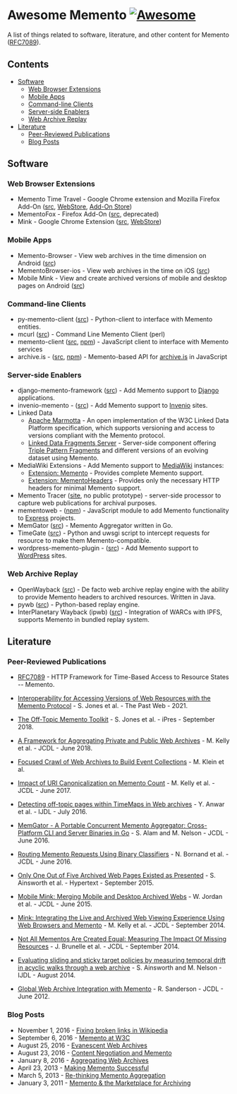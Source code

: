 # Awesome Memento [![Awesome](https://awesome.re/badge.svg)](https://github.com/sindresorhus/awesome)
A list of things related to software, literature, and other content for Memento ([RFC7089](https://tools.ietf.org/html/rfc7089)).

## Contents

* [Software](#software)
  * [Web Browser Extensions](#web-browser-extensions)
  * [Mobile Apps](#mobile-apps)
  * [Command-line Clients](#command-line-clients)
  * [Server-side Enablers](#server-side-enablers)
  * [Web Archive Replay](#web-archive-replay)
* [Literature](#literature)
  * [Peer-Reviewed Publications](#peer-reviewed-publications)
  * [Blog Posts](#blog-posts)

## Software
### Web Browser Extensions
* Memento Time Travel - Google Chrome extension and Mozilla Firefox Add-On ([src](https://github.com/mementoweb/memento_chrome), [WebStore](https://chrome.google.com/webstore/detail/memento/jgbfpjledahoajcppakbgilmojkaghgm), [Add-On Store](https://addons.mozilla.org/en-US/firefox/addon/memento-timetravel/))
* MementoFox - Firefox Add-On ([src](https://code.google.com/archive/p/mementofox/), deprecated)
* Mink - Google Chrome Extension ([src](https://github.com/machawk1/mink), [WebStore](https://chrome.google.com/webstore/detail/mink-integrate-live-archi/jemoalkmipibchioofomhkgimhofbbem))

### Mobile Apps
* Memento-Browser - View web archives in the time dimension on Android ([src](https://github.com/machawk1/mementobrowser-android))
* MementoBrowser-ios - View web archives in the time on iOS ([src](https://github.com/machawk1/mementobrowser-ios))
* Mobile Mink - View and create archived versions of mobile and desktop pages on Android ([src](https://github.com/oduwsdl/mobilemink))

### Command-line Clients
* py-memento-client ([src](https://github.com/mementoweb/py-memento-client)) - Python-client to interface with Memento entities.
* mcurl ([src](https://github.com/aalsum/mcurl)) - Command Line Memento Client (perl)
* memento-client ([src](https://github.com/jarofghosts/memento-client), [npm](https://www.npmjs.com/package/memento-client)) - JavaScript client to interface with Memento services
* archive.is - ([src](https://github.com/qvint/archive.is), [npm](https://www.npmjs.com/package/archive.is)) - Memento-based API for [archive.is](http://archive.is/) in JavaScript

### Server-side Enablers
* django-memento-framework ([src](https://github.com/pastpages/django-memento-framework)) - Add Memento support to [Django](https://www.djangoproject.com/) applications.
* invenio-memento - ([src](https://github.com/inveniosoftware/invenio-memento)) - Add Memento support to [Invenio](http://invenio-software.org/) sites.
* Linked Data
  * [Apache Marmotta](http://marmotta.apache.org/) - An open implementation of the W3C Linked Data Platform specification, which supports versioning and access to versions compliant with the Memento protocol.
  * [Linked Data Fragments Server](https://github.com/LinkedDataFragments/Server.js/) - Server-side component offering [Triple Pattern Fragments](http://www.hydra-cg.com/spec/latest/triple-pattern-fragments/) and different versions of an evolving dataset using Memento.
* MediaWiki Extensions - Add Memento support to [MediaWiki](https://www.mediawiki.org/wiki/MediaWiki) instances: 
  * [Extension: Memento](https://www.mediawiki.org/wiki/Extension:Memento) - Provides complete Memento support. 
  * [Extension: MementoHeaders](https://www.mediawiki.org/wiki/Extension:MementoHeaders) - Provides only the necessary HTTP headers for minimal Memento support.
* Memento Tracer ([site](http://tracer.mementoweb.org/), no public prototype) - server-side processor to capture web publications for archival purposes.
* mementoweb - ([npm](https://www.npmjs.com/package/mementoweb)) - JavaScript module to add Memento functionality to [Express](http://expressjs.com/) projects.
* MemGator ([src](https://github.com/oduwsdl/memgator)) - Memento Aggregator written in Go.
* TimeGate ([src](https://github.com/mementoweb/timegate)) - Python and uwsgi script to intercept requests for resource to make them Memento-compatible.
* wordpress-memento-plugin - ([src](https://github.com/pastpages/wordpress-memento-plugin)) - Add Memento support to [WordPress](https://wordpress.com/) sites.

### Web Archive Replay
* OpenWayback ([src](https://github.com/iipc/openwayback)) - De facto web archive replay engine with the ability to provide Memento headers to archived resources. Written in Java.
* pywb ([src](https://github.com/webrecorder/pywb)) - Python-based replay engine.
* InterPlanetary Wayback (ipwb) ([src](https://github.com/oduwsdl/ipwb)) - Integration of WARCs with IPFS, supports Memento in bundled replay system.

## Literature
### Peer-Reviewed Publications
<!--lint ignore awesome-list-item-->
* [RFC7089](https://tools.ietf.org/html/rfc7089) - HTTP Framework for Time-Based Access to Resource States -- Memento.

* [Interoperability for Accessing Versions of Web Resources with the Memento Protocol](https://sobre.arquivo.pt/wp-content/uploads/The-Past-Web_-exploring-web-archives-preprint.pdf#page=123) - S. Jones et al. - The Past Web - 2021.
* [The Off-Topic Memento Toolkit](https://www.cs.odu.edu/~mln/pubs/ipres-2018/ipres-2018-jones-off-topic.pdf) - S. Jones et al. - iPres - September 2018.
* [A Framework for Aggregating Private and Public Web Archives](https://dl.acm.org/citation.cfm?id=3197045) - M. Kelly et al. - JCDL - June 2018.
* [Focused Crawl of Web Archives to Build Event Collections](https://dl.acm.org/citation.cfm?id=3201085) - M. Klein et al.
* [Impact of URI Canonicalization on Memento Count](http://ieeexplore.ieee.org/abstract/document/7991601/) - M. Kelly et al. - JCDL - June 2017.
* [Detecting off-topic pages within TimeMaps in Web archives](http://link.springer.com/article/10.1007/s00799-016-0183-5) - Y. Anwar et al. - IJDL - July 2016.
* [MemGator - A Portable Concurrent Memento Aggregator: Cross-Platform CLI and Server Binaries in Go](http://dl.acm.org/citation.cfm?id=2925452) - S. Alam and M. Nelson - JCDL - June 2016.
* [Routing Memento Requests Using Binary Classifiers](http://dl.acm.org/citation.cfm?id=2910899) - N. Bornand et al. - JCDL - June 2016.
* [Only One Out of Five Archived Web Pages Existed as Presented](http://dl.acm.org/citation.cfm?id=2791044) - S. Ainsworth et al. - Hypertext - September 2015.
* [Mobile Mink: Merging Mobile and Desktop Archived Webs](http://dl.acm.org/citation.cfm?id=2756956) - W. Jordan et al. - JCDL - June 2015.
* [Mink: Integrating the Live and Archived Web Viewing Experience Using Web Browsers and Memento](http://dl.acm.org/citation.cfm?id=2740872) - M. Kelly et al. - JCDL - September 2014.
* [Not All Mementos Are Created Equal: Measuring The Impact Of Missing Resources](http://dl.acm.org/citation.cfm?id=2740826) - J. Brunelle et al. - JCDL - September 2014.
* [Evaluating sliding and sticky target policies by measuring temporal drift in acyclic walks through a web archive](http://link.springer.com/article/10.1007/s00799-014-0120-4) - S. Ainsworth and M. Nelson - IJDL - August 2014.
* [Global Web Archive Integration with Memento](https://dl.acm.org/citation.cfm?doid=2232817.2232900) - R. Sanderson - JCDL - June 2012.

### Blog Posts
* November 1, 2016 - [Fixing broken links in Wikipedia](http://blog.dshr.org/2016/11/fixing-broken-links-in-wikipedia.html) 
* September 6, 2016 - [Memento at W3C](http://blog.dshr.org/2016/09/memento-at-w3c.html)
* August 25, 2016 - [Evanescent Web Archives](http://blog.dshr.org/2016/08/evanescent-web-archives.html)
* August 23, 2016 - [Content Negotiation and Memento](http://blog.dshr.org/2016/08/content-negotiation-and-memento.html)
* January 8, 2016 - [Aggregating Web Archives](http://blog.dshr.org/2016/01/aggregating-web-archives.html)
* April 23, 2013 - [Making Memento Successful](http://blog.dshr.org/2013/04/making-memento-succesful.html)
* March 5, 2013 - [Re-thinking Memento Aggregation](http://blog.dshr.org/2013/03/re-thinking-memento-aggregation.html)
* January 3, 2011 - [Memento & the Marketplace for Archiving](http://blog.dshr.org/2011/01/memento-marketplace-for-archiving.html)
